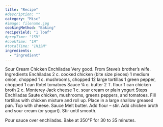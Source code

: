 ```yaml
---
title: "Recipe"
#description: ""
category: "Misc"
#image: filename.jpg
cookingMethod: "Baking"
recipeYield: "1 loaf"
#prepTime: "15M"
#cookTime: "1H"
#totalTime: "1H15M"
ingredients:
  - "ingredient"
---
```


Sour Cream Chicken Enchiladas
Very good. From Steve’s brother’s wife.
Ingredients
Enchiladas
2 c. cooked chicken (bite size pieces)
1 medium onion, chopped
1 c. mushrooms, chopped
12 large tortillas
1 green pepper, chopped
1 can Rotel tomatoes
Sauce
¼ c. butter
2 T. flour
1 can chicken broth
2 c. Monterey Jack cheese
1 c. sour cream or plain yogurt
Steps
Enchiladas
Saute chicken, mushrooms, greens peppers, and tomatoes.
Fill tortillas with chicken mixture and roll up.
Place in a large shallow greased pan. Top with cheese.
Sauce
Melt butter. Add flour – stir.
Add chicken broth and sour cream (or yogurt). Stir until smooth.


Pour sauce over enchiladas. Bake at 350℉ for 30 to 35 minutes.
